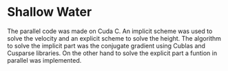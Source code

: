 # Shallow Water

The parallel code was made on Cuda C. An implicit scheme was used to solve the velocity and an explicit scheme to
solve the height. The algorithm to solve the implicit part was the conjugate gradient using Cublas and Cusparse 
libraries. On the other hand to solve the explicit part a funtion in parallel was implemented.